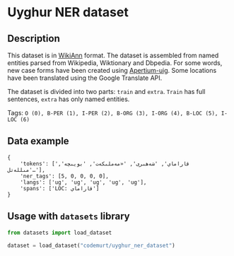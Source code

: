 # Uyghur NER dataset

## Description

This dataset is in [WikiAnn](https://huggingface.co/datasets/wikiann) format. The dataset is assembled from named entities parsed from Wikipedia, Wiktionary and Dbpedia. For some words, new case forms have been created using [Apertium-uig](https://github.com/apertium/apertium-uig). Some locations have been translated using the Google Translate API.

The dataset is divided into two parts: `train` and `extra`. `Train` has full sentences, `extra` has only named entities.

Tags: `O (0), B-PER (1), I-PER (2), B-ORG (3), I-ORG (4), B-LOC (5), I-LOC (6)`

## Data example

```
{
	'tokens': ['قاراماي', 'شەھىرى', '«مەملىكەت', 'بويىچە', 'مىللەتل…'],
 	'ner_tags': [5, 0, 0, 0, 0],
 	'langs': ['ug', 'ug', 'ug', 'ug', 'ug'],
 	'spans': ['LOC: قاراماي']
}
```

## Usage with `datasets` library

```py
from datasets import load_dataset

dataset = load_dataset("codemurt/uyghur_ner_dataset") 
```